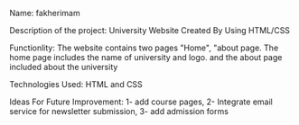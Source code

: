 Name: fakherimam

Description of the project:  University Website Created By Using HTML/CSS

Functionlity: The website contains two pages "Home", "about page. The home page includes the name of university and logo. and the about page included about the university 

Technologies Used: HTML and CSS

Ideas For Future Improvement: 1- add course pages, 2- Integrate email service for newsletter submission, 3- add admission forms 

